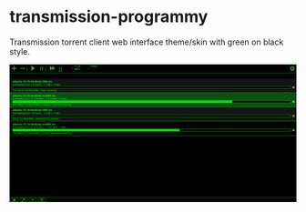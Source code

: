 # transmission-programmy
Transmission torrent client web interface theme/skin with green on black style.

![Alt text](screenshot.png?raw=true "Screenshot")
